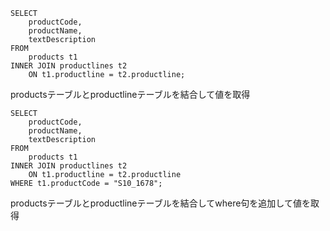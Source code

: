```
SELECT 
    productCode,
    productName,
    textDescription
FROM
    products t1
INNER JOIN productlines t2
    ON t1.productline = t2.productline;
```
productsテーブルとproductlineテーブルを結合して値を取得

```
SELECT 
    productCode,
    productName,
    textDescription
FROM
    products t1
INNER JOIN productlines t2
    ON t1.productline = t2.productline
WHERE t1.productCode = "S10_1678";
```
productsテーブルとproductlineテーブルを結合してwhere句を追加して値を取得